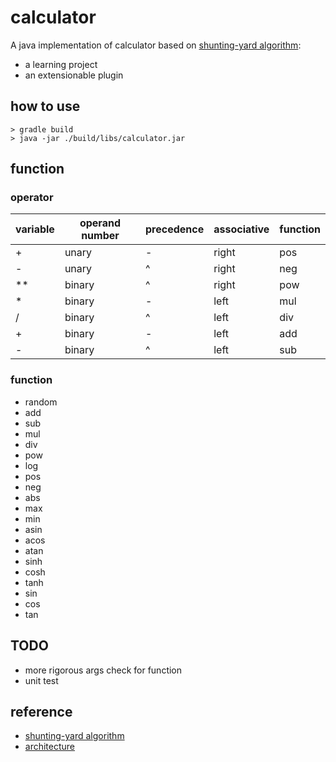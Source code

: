 # calculator

A java implementation of calculator based on [shunting-yard algorithm](https://en.wikipedia.org/wiki/Shunting-yard_algorithm):

- a learning project
- an extensionable plugin

## how to use

```
> gradle build
> java -jar ./build/libs/calculator.jar
```

## function

### operator

|variable|operand number|precedence|associative|function|
|--------|--------------|----------|-----------|--------|
|+       |unary         |-         |right      |pos     |
|-       |unary         |^         |right      |neg     |
|**      |binary        |^         |right      |pow     |
|*       |binary        |-         |left       |mul     |
|/       |binary        |^         |left       |div     |
|+       |binary        |-         |left       |add     |
|-       |binary        |^         |left       |sub     |

### function

- random
- add
- sub
- mul
- div
- pow
- log
- pos
- neg
- abs
- max
- min
- asin
- acos
- atan
- sinh
- cosh
- tanh
- sin
- cos
- tan

## TODO

- more rigorous args check for function
- unit test

## reference

- [shunting-yard algorithm](https://github.com/gaoxinge/calculator/issues/2)
- [architecture](https://github.com/gaoxinge/calculator/issues/1)